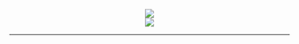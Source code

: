 <div id="header" align="center">
  <img src="https://github.com/DanielAlonsoD/assets/blob/main/Portada.svg"/>
</div>
<div id="badges" align="center">
  <a href="https://www.linkedin.com/in/daniel-alonso-dom%C3%ADnguez-617325214/">
    <img src="https://github.com/DanielAlonsoD/assets/blob/main/LinkedIn.svg"/>
  </a>
</div>
<hr>
<!--
**DanielAlonsoD/DanielAlonsoD** is a ✨ _special_ ✨ repository because its `README.md` (this file) appears on your GitHub profile.

Here are some ideas to get you started:

- 🔭 I’m currently working on ...
- 🌱 I’m currently learning ...
- 👯 I’m looking to collaborate on ...
- 🤔 I’m looking for help with ...
- 💬 Ask me about ...
- 📫 How to reach me: ...
- 😄 Pronouns: ...
- ⚡ Fun fact: ...
-->
